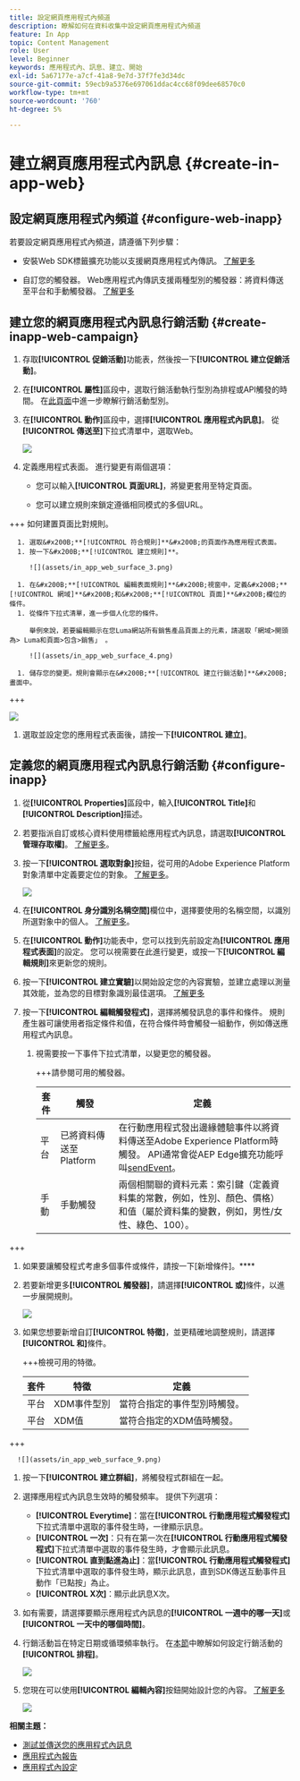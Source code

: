 ```yaml
---
title: 設定網頁應用程式內頻道
description: 瞭解如何在資料收集中設定網頁應用程式內頻道
feature: In App
topic: Content Management
role: User
level: Beginner
keywords: 應用程式內、訊息、建立、開始
exl-id: 5a67177e-a7cf-41a8-9e7d-37f7fe3d34dc
source-git-commit: 59ecb9a5376e697061ddac4cc68f09dee68570c0
workflow-type: tm+mt
source-wordcount: '760'
ht-degree: 5%

---
```


# 建立網頁應用程式內訊息 {#create-in-app-web}

## 設定網頁應用程式內頻道 {#configure-web-inapp}

若要設定網頁應用程式內頻道，請遵循下列步驟：

* 安裝Web SDK標籤擴充功能以支援網頁應用程式內傳訊。 [了解更多](https://experienceleague.adobe.com/docs/experience-platform/tags/extensions/client/web-sdk/web-sdk-extension-configuration.html?lang=en)

* 自訂您的觸發器。 Web應用程式內傳訊支援兩種型別的觸發器：將資料傳送至平台和手動觸發器。 [了解更多](https://experienceleague.adobe.com/docs/experience-platform/edge/personalization/ajo/web-in-app-messaging.html)

## 建立您的網頁應用程式內訊息行銷活動 {#create-inapp-web-campaign}

1. 存取&#x200B;**[!UICONTROL 促銷活動]**&#x200B;功能表，然後按一下&#x200B;**[!UICONTROL 建立促銷活動]**。

1. 在&#x200B;**[!UICONTROL 屬性]**&#x200B;區段中，選取行銷活動執行型別為排程或API觸發的時間。 在[此頁面](../campaigns/create-campaign.md#campaigntype)中進一步瞭解行銷活動型別。

1. 在&#x200B;**[!UICONTROL 動作]**&#x200B;區段中，選擇&#x200B;**[!UICONTROL 應用程式內訊息]**。 從&#x200B;**[!UICONTROL 傳送至]**&#x200B;下拉式清單中，選取Web。

   ![](assets/in_app_web_surface_1.png)

1. 定義應用程式表面。 進行變更有兩個選項：

   * 您可以輸入&#x200B;**[!UICONTROL 頁面URL]**，將變更套用至特定頁面。

   * 您可以建立規則來鎖定遵循相同模式的多個URL。

+++ 如何建置頁面比對規則。

      1. 選取&#x200B;**[!UICONTROL 符合規則]**&#x200B;的頁面作為應用程式表面。
      1. 按一下&#x200B;**[!UICONTROL 建立規則]**。

         ![](assets/in_app_web_surface_3.png)

      1. 在&#x200B;**[!UICONTROL 編輯表面規則]**&#x200B;視窗中，定義&#x200B;**[!UICONTROL 網域]**&#x200B;和&#x200B;**[!UICONTROL 頁面]**&#x200B;欄位的條件。
      1. 從條件下拉式清單，進一步個人化您的條件。

         舉例來說，若要編輯顯示在您Luma網站所有銷售產品頁面上的元素，請選取「網域>開頭為> Luma和頁面>包含>銷售」 。

         ![](assets/in_app_web_surface_4.png)

      1. 儲存您的變更。規則會顯示在&#x200B;**[!UICONTROL 建立行銷活動]**&#x200B;畫面中。

+++

   ![](assets/in_app_web_surface_2.png)

1. 選取並設定您的應用程式表面後，請按一下&#x200B;**[!UICONTROL 建立]**。

## 定義您的網頁應用程式內訊息行銷活動 {#configure-inapp}

1. 從&#x200B;**[!UICONTROL Properties]**&#x200B;區段中，輸入&#x200B;**[!UICONTROL Title]**&#x200B;和&#x200B;**[!UICONTROL Description]**&#x200B;描述。

1. 若要指派自訂或核心資料使用標籤給應用程式內訊息，請選取&#x200B;**[!UICONTROL 管理存取權]**。 [了解更多](../administration/object-based-access.md)。

1. 按一下&#x200B;**[!UICONTROL 選取對象]**&#x200B;按鈕，從可用的Adobe Experience Platform對象清單中定義要定位的對象。 [了解更多](../audience/about-audiences.md)。

   ![](assets/in_app_web_surface_5.png)

1. 在&#x200B;**[!UICONTROL 身分識別名稱空間]**&#x200B;欄位中，選擇要使用的名稱空間，以識別所選對象中的個人。 [了解更多](../event/about-creating.md#select-the-namespace)。

1. 在&#x200B;**[!UICONTROL 動作]**&#x200B;功能表中，您可以找到先前設定為&#x200B;**[!UICONTROL 應用程式表面]**&#x200B;的設定。 您可以視需要在此進行變更，或按一下&#x200B;**[!UICONTROL 編輯規則]**&#x200B;來更新您的規則。

1. 按一下&#x200B;**[!UICONTROL 建立實驗]**&#x200B;以開始設定您的內容實驗，並建立處理以測量其效能，並為您的目標對象識別最佳選項。 [了解更多](../content-management/content-experiment.md)

1. 按一下&#x200B;**[!UICONTROL 編輯觸發程式]**，選擇將觸發訊息的事件和條件。 規則產生器可讓使用者指定條件和值，在符合條件時會觸發一組動作，例如傳送應用程式內訊息。

   1. 視需要按一下事件下拉式清單，以變更您的觸發器。

      +++請參閱可用的觸發器。

      | 套件 | 觸發 | 定義 |
      |---|---|---|
      | 平台 | 已將資料傳送至Platform | 在行動應用程式發出邊緣體驗事件以將資料傳送至Adobe Experience Platform時觸發。 API通常會從AEP Edge擴充功能呼叫[sendEvent](https://developer.adobe.com/client-sdks/documentation/edge-network/api-reference/#sendevent)。 |
      | 手動 | 手動觸發 | 兩個相關聯的資料元素：索引鍵（定義資料集的常數，例如，性別、顏色、價格）和值（屬於資料集的變數，例如，男性/女性、綠色、100）。 |

+++

   1. 如果要讓觸發程式考慮多個事件或條件，請按一下[新增條件]。****

   1. 若要新增更多&#x200B;**[!UICONTROL 觸發器]**，請選擇&#x200B;**[!UICONTROL 或]**&#x200B;條件，以進一步展開規則。

      ![](assets/in_app_web_surface_8.png)

   1. 如果您想要新增自訂&#x200B;**[!UICONTROL 特徵]**，並更精確地調整規則，請選擇&#x200B;**[!UICONTROL 和]**&#x200B;條件。

      +++檢視可用的特徵。

      | 套件 | 特徵 | 定義 |
      |---|---|---|
      | 平台 | XDM事件型別 | 當符合指定的事件型別時觸發。 |
      | 平台 | XDM值 | 當符合指定的XDM值時觸發。 |
+++

      ![](assets/in_app_web_surface_9.png)

   1. 按一下&#x200B;**[!UICONTROL 建立群組]**，將觸發程式群組在一起。

1. 選擇應用程式內訊息生效時的觸發頻率。 提供下列選項：

   * **[!UICONTROL Everytime]**：當在&#x200B;**[!UICONTROL 行動應用程式觸發程式]**&#x200B;下拉式清單中選取的事件發生時，一律顯示訊息。
   * **[!UICONTROL 一次]**：只有在第一次在&#x200B;**[!UICONTROL 行動應用程式觸發程式]**&#x200B;下拉式清單中選取的事件發生時，才會顯示此訊息。
   * **[!UICONTROL 直到點進為止]**：當&#x200B;**[!UICONTROL 行動應用程式觸發程式]**&#x200B;下拉式清單中選取的事件發生時，顯示此訊息，直到SDK傳送互動事件且動作「已點按」為止。
   * **[!UICONTROL X次]**：顯示此訊息X次。

1. 如有需要，請選擇要顯示應用程式內訊息的&#x200B;**[!UICONTROL 一週中的哪一天]**&#x200B;或&#x200B;**[!UICONTROL 一天中的哪個時間]**。

1. 行銷活動旨在特定日期或循環頻率執行。 在[本節](../campaigns/create-campaign.md#schedule)中瞭解如何設定行銷活動的&#x200B;**[!UICONTROL 排程]**。

   ![](assets/in_app_web_surface_6.png)

1. 您現在可以使用&#x200B;**[!UICONTROL 編輯內容]**&#x200B;按鈕開始設計您的內容。 [了解更多](design-in-app.md)

   ![](assets/in_app_web_surface_7.png)

**相關主題：**

* [測試並傳送您的應用程式內訊息](send-in-app.md)
* [應用程式內報告](../reports/campaign-global-report.md#inapp-report)
* [應用程式內設定](inapp-configuration.md)
